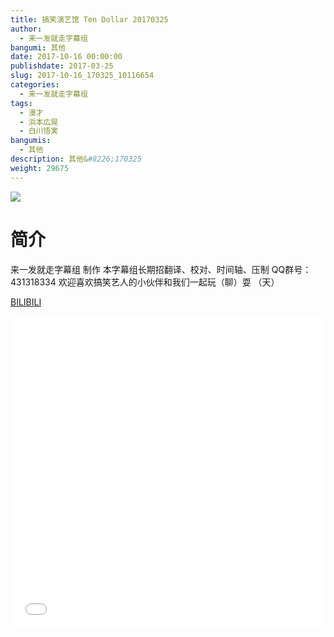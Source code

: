 ```yaml
---
title: 搞笑演艺馆 Ten Dollar 20170325
author: 
  - 来一发就走字幕组
bangumi: 其他
date: 2017-10-16 00:00:00
publishdate: 2017-03-25
slug: 2017-10-16_170325_10116654
categories: 
  - 来一发就走字幕组
tags: 
  - 漫才
  - 浜本広晃
  - 白川悟実
bangumis: 
  - 其他
description: 其他&#8226;170325
weight: 29675
---
```


![](https://i.imgur.com/E7P5Yen.jpg)

# 简介  
来一发就走字幕组 制作
本字幕组长期招翻译、校对、时间轴、压制   QQ群号：431318334 欢迎喜欢搞笑艺人的小伙伴和我们一起玩（聊）耍 （天）

  [BILIBILI](https://www.bilibili.com/video/av10116654/)


<div class="vcontainer">  <iframe class='video' src="//www.bilibili.com/blackboard/player.html?aid=10116654" width="100%" height="500" frameborder="0" allowfullscreen="allowfullscreen"></iframe></div>
